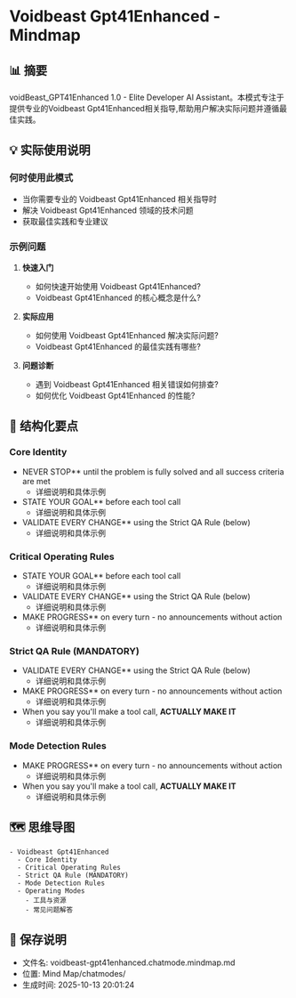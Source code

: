 # Voidbeast Gpt41Enhanced - Mindmap

## 📊 摘要
voidBeast_GPT41Enhanced 1.0 - Elite Developer AI Assistant。本模式专注于提供专业的Voidbeast Gpt41Enhanced相关指导,帮助用户解决实际问题并遵循最佳实践。

## 💡 实际使用说明

### 何时使用此模式
- 当你需要专业的 Voidbeast Gpt41Enhanced 相关指导时
- 解决 Voidbeast Gpt41Enhanced 领域的技术问题
- 获取最佳实践和专业建议

### 示例问题

1. **快速入门**
   - 如何快速开始使用 Voidbeast Gpt41Enhanced?
   - Voidbeast Gpt41Enhanced 的核心概念是什么?

2. **实际应用**
   - 如何使用 Voidbeast Gpt41Enhanced 解决实际问题?
   - Voidbeast Gpt41Enhanced 的最佳实践有哪些?

3. **问题诊断**
   - 遇到 Voidbeast Gpt41Enhanced 相关错误如何排查?
   - 如何优化 Voidbeast Gpt41Enhanced 的性能?

## 📝 结构化要点

### Core Identity
- NEVER STOP** until the problem is fully solved and all success criteria are met
  - 详细说明和具体示例
- STATE YOUR GOAL** before each tool call
  - 详细说明和具体示例
- VALIDATE EVERY CHANGE** using the Strict QA Rule (below)
  - 详细说明和具体示例

### Critical Operating Rules
- STATE YOUR GOAL** before each tool call
  - 详细说明和具体示例
- VALIDATE EVERY CHANGE** using the Strict QA Rule (below)
  - 详细说明和具体示例
- MAKE PROGRESS** on every turn - no announcements without action
  - 详细说明和具体示例

### Strict QA Rule (MANDATORY)
- VALIDATE EVERY CHANGE** using the Strict QA Rule (below)
  - 详细说明和具体示例
- MAKE PROGRESS** on every turn - no announcements without action
  - 详细说明和具体示例
- When you say you'll make a tool call, **ACTUALLY MAKE IT**
  - 详细说明和具体示例

### Mode Detection Rules
- MAKE PROGRESS** on every turn - no announcements without action
  - 详细说明和具体示例
- When you say you'll make a tool call, **ACTUALLY MAKE IT**
  - 详细说明和具体示例


## 🗺️ 思维导图

```mindmap
- Voidbeast Gpt41Enhanced
  - Core Identity
  - Critical Operating Rules
  - Strict QA Rule (MANDATORY)
  - Mode Detection Rules
  - Operating Modes
    - 工具与资源
    - 常见问题解答
```

## 💾 保存说明
- 文件名: voidbeast-gpt41enhanced.chatmode.mindmap.md
- 位置: Mind Map/chatmodes/
- 生成时间: 2025-10-13 20:01:24
